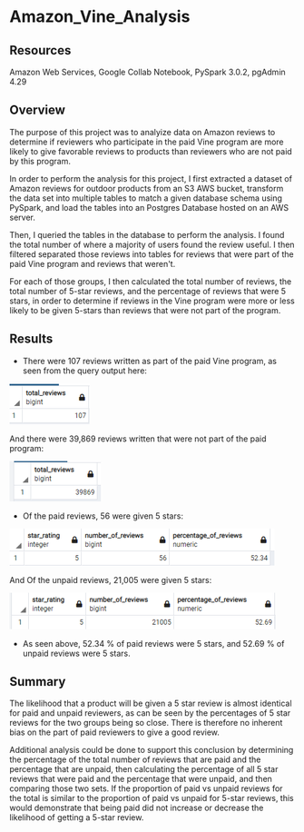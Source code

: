 # Amazon_Vine_Analysis

## Resources 

Amazon Web Services, Google Collab Notebook, PySpark 3.0.2, pgAdmin 4.29

## Overview

The purpose of this project was to analyize data on Amazon reviews to determine if reviewers who participate in the paid Vine program are more likely to give favorable reviews to products than reviewers who are not paid by this program.  

In order to perform the analysis for this project, I first extracted a dataset of Amazon reviews for outdoor products from an S3 AWS bucket, transform the data set into multiple tables to match a given database schema using PySpark, and load the tables into an Postgres Database hosted on an AWS server.  

Then, I queried the tables in the database to perform the analysis.  I found the total number of where a majority of users found the review useful.  I then filtered separated those reviews into tables for reviews that were part of the paid Vine program and reviews that weren't.

For each of those groups, I then calculated the total number of reviews, the total number of 5-star reviews, and the percentage of reviews that were 5 stars, in order to determine if reviews in the Vine program were more or less likely to be given 5-stars than reviews that were not part of the program.

## Results

- There were 107 reviews written as part of the paid Vine program, as seen from the query output here:

![total_paid](resources/total_paid.png)

And there were 39,869 reviews written that were not part of the paid program:

![unpaid_total](resources/total_unpaid.png)

- Of the paid reviews, 56 were given 5 stars:

![paid_5_star](resources/paid_5_star.png)

And Of the unpaid reviews, 21,005 were given 5 stars:

![unpaid_5_star](resources/unpaid_5_star.png)

- As seen above, 52.34 % of paid reviews were 5 stars, and 52.69 % of unpaid reviews were 5 stars.

## Summary

The likelihood that a product will be given a 5 star review is almost identical for paid and unpaid reviewers, as can be seen by the percentages of 5 star reviews for the two groups being so close.  There is therefore no inherent bias on the part of paid reviewers to give a good review.

Additional analysis could be done to support this conclusion by determining the percentage of the total number of reviews that are paid and the percentage that are unpaid, then calculating the percentage of all 5 star reviews that were paid and the percentage that were unpaid, and then comparing those two sets.  If the proportion of paid vs unpaid reviews for the total is similar to the proportion of paid vs unpaid for 5-star reviews, this would demonstrate that being paid did not increase or decrease the likelihood of getting a 5-star review.

